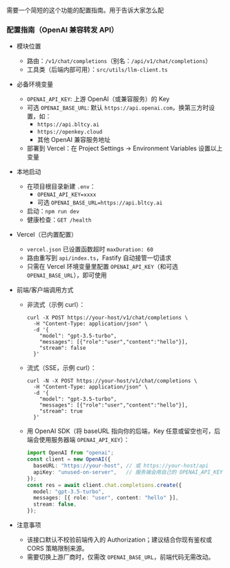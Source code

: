 需要一个简短的这个功能的配置指南。用于告诉大家怎么配
### 配置指南（OpenAI 兼容转发 API）

- 模块位置
  - 路由：`/v1/chat/completions`（别名：`/api/v1/chat/completions`）
  - 工具类（后端内部可用）：`src/utils/llm-client.ts`

- 必备环境变量
  - `OPENAI_API_KEY`: 上游 OpenAI（或兼容服务）的 Key
  - 可选 `OPENAI_BASE_URL`: 默认 `https://api.openai.com`，换第三方时设置，如：
    - `https://api.bltcy.ai`
    - `https://openkey.cloud`
    - 其他 OpenAI 兼容服务地址
  - 部署到 Vercel：在 Project Settings → Environment Variables 设置以上变量

- 本地启动
  - 在项目根目录新建 `.env`：
    - `OPENAI_API_KEY=xxxx`
    - 可选 `OPENAI_BASE_URL=https://api.bltcy.ai`
  - 启动：`npm run dev`
  - 健康检查：`GET /health`

- Vercel（已内置配置）
  - `vercel.json` 已设置函数超时 `maxDuration: 60`
  - 路由重写到 `api/index.ts`，Fastify 自动接管一切请求
  - 只需在 Vercel 环境变量里配置 `OPENAI_API_KEY`（和可选 `OPENAI_BASE_URL`），即可使用

- 前端/客户端调用方式
  - 非流式（示例 curl）：
    ```
    curl -X POST https://your-host/v1/chat/completions \
      -H "Content-Type: application/json" \
      -d '{
        "model": "gpt-3.5-turbo",
        "messages": [{"role":"user","content":"hello"}],
        "stream": false
      }'
    ```
  - 流式（SSE，示例 curl）：
    ```
    curl -N -X POST https://your-host/v1/chat/completions \
      -H "Content-Type: application/json" \
      -d '{
        "model": "gpt-3.5-turbo",
        "messages": [{"role":"user","content":"hello"}],
        "stream": true
      }'
    ```
  - 用 OpenAI SDK（将 baseURL 指向你的后端，Key 任意或留空也可，后端会使用服务器端 `OPENAI_API_KEY`）：
    ```ts
    import OpenAI from "openai";
    const client = new OpenAI({
      baseURL: "https://your-host", // 或 https://your-host/api
      apiKey: "unused-on-server",   // 服务端会用自己的 OPENAI_API_KEY
    });
    const res = await client.chat.completions.create({
      model: "gpt-3.5-turbo",
      messages: [{ role: "user", content: "hello" }],
      stream: false,
    });
    ```

- 注意事项
  - 该接口默认不校验前端传入的 Authorization；建议结合你现有鉴权或 CORS 策略限制来源。
  - 需要切换上游厂商时，仅需改 `OPENAI_BASE_URL`，前端代码无需改动。